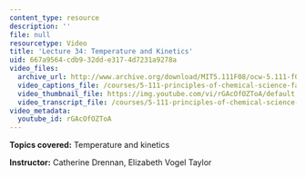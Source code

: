```yaml
---
content_type: resource
description: ''
file: null
resourcetype: Video
title: 'Lecture 34: Temperature and Kinetics'
uid: 667a9564-cdb9-32dd-e317-4d7231a9278a
video_files:
  archive_url: http://www.archive.org/download/MIT5.111F08/ocw-5.111-f08-lec34_300k.mp4
  video_captions_file: /courses/5-111-principles-of-chemical-science-fall-2008/0dbdae5336c152aeb876e74ca807b631_rGAcOfOZToA.vtt
  video_thumbnail_file: https://img.youtube.com/vi/rGAcOfOZToA/default.jpg
  video_transcript_file: /courses/5-111-principles-of-chemical-science-fall-2008/22b91fe3de75a1c5bb6d70ba5610d5c8_rGAcOfOZToA.pdf
video_metadata:
  youtube_id: rGAcOfOZToA
---
```


**Topics covered:** Temperature and kinetics

**Instructor:** Catherine Drennan, Elizabeth Vogel Taylor